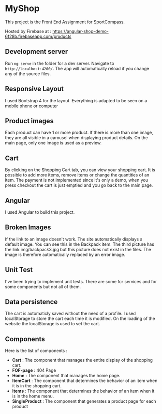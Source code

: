 
# MyShop

This project is the Front End Assignment for SportCompass.

Hosted by Firebase at : https://angular-shop-demo-6f28b.firebaseapp.com/products

## Development server

Run `ng serve` in the folder for a dev server. Navigate to `http://localhost:4200/`. The app will automatically reload if you change any of the source files.

## Responsive Layout

I used Bootstrap 4 for the layout. Everything is adapted to be seen on a mobile phone or computer

## Product images

Each product can have 1 or more product. If there is more than one image, they are all visible in a carousel when displaying product details. On the main page, only one image is used as a preview.

## Cart

By clicking on the Shopping Cart tab, you can view your shopping cart. It is possible to add more items, remove items or change the quantities of an item.
The payment is not implemented since it's only a demo, when you press checkout the cart is just emptied and you go back to the main page.

## Angular

I used Angular to build this project.


## Broken Images

If the link to an image doesn't work. The site automatically displays a default image. You can see this in the Backpack item. The third picture has the link img/backpack3.jpg but this picture does not exist in the files. The image is therefore automatically replaced by an error image.

## Unit Test

I've been trying to implement unit tests. There are some for services and for some components but not all of them.

## Data persistence

The cart is automaticly saved without the need of a profile. I used localStorage to store the cart each time it is modified. On the loading of the website the localStorage is used to set the cart.


## Components

Here is the list of components :

 - **Cart** : The component that manages the entire display of the shopping cart.
 - **FOF-page** : 404 Page
 - **Home** : The component that manages the home page.
 - **ItemCart** : The component that determines the behavior of an item when it is in the shopping cart.
 - **Items** : The component that determines the behavior of an item when it is in the home menu.
 - **SingleProduct** : The component that generates a product page for each product

